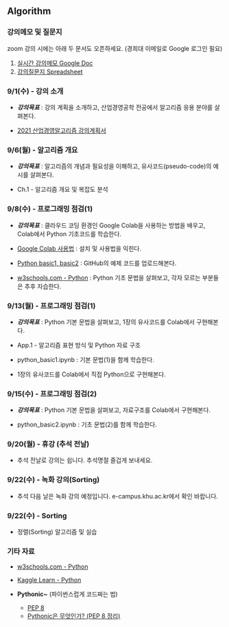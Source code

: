 ## Algorithm

### 강의메모 및 질문지

zoom 강의 시에는 아래 두 문서도 오픈하세요. (경희대 이메일로 Google 로그인 필요)
1. [실시간 강의메모 Google Doc](https://docs.google.com/document/d/1W5Xdrc8U26Q6rryIAS_o5lQIotwaeok0myewZpaVfqk)
2. [강의질문지 Spreadsheet](https://docs.google.com/spreadsheets/d/1V7jakZjPTKyLyQIzT8Re8GIwJVlU-Qks4fhPR3VhbVI)



### 9/1(수) - 강의 소개

* ___강의목표___ : 강의 계획을 소개하고, 산업경영공학 전공에서 알고리즘 응용 분야를 살펴본다.

* [2021 산업경영알고리즘 강의계획서](https://sugang.khu.ac.kr/core?attribute=lectPlan&p_year=2021&p_term=20&p_teach=027799&p_code=IE31800&p_subjt=IE318&lang=ko&loginYn=N&schedule_cd=hakbu&fake=1630762842311)




### 9/6(월) - 알고리즘 개요

* ___강의목표___ : 알고리즘의 개념과 필요성을 이해하고, 유사코드(pseudo-code)의 예시를 살펴본다.

* Ch.1 - 알고리즘 개요 및 복잡도 분석



### 9/8(수) - 프로그래밍 점검(1)

* ___강의목표___ : 클라우드 코딩 환경인 Google Colab을 사용하는 방법을 배우고, Colab에서 Python 기초코드를 학습한다.

* [Google Colab 사용법](https://docs.google.com/document/d/1dNI-H5wLt23CE1kA0C7XHus5Z04WcYLFdqRtiKh4sfQ/edit) : 설치 및 사용법을 익힌다.

* [Python basic1, basic2](https://github.com/jjyjung/python) : GitHub의 예제 코드를 업로드해본다.

* [w3schools.com - Python](https://www.w3schools.com/python/) : Python 기초 문법을 살펴보고, 각자 모르는 부분들은 추후 자습한다.



### 9/13(월) - 프로그래밍 점검(1)

* ___강의목표___ : Python 기본 문법을 살펴보고, 1장의 유사코드를 Colab에서 구현해본다.

* App.1 - 알고리즘 표현 방식 및 Python 자료 구조

* python_basic1.ipynb : 기본 문법(1)을 함께 학습한다.

* 1장의 유사코드를 Colab에서 직접 Python으로 구현해본다.



### 9/15(수) - 프로그래밍 점검(2)

* ___강의목표___ : Python 기본 문법을 살펴보고, 자료구조를 Colab에서 구현해본다.

* python_basic2.ipynb : 기초 문법(2)를 함께 학습한다.



### 9/20(월) - 휴강 (추석 전날)

* 추석 전날로 강의는 쉽니다. 추석명절 즐겁게 보내세요. 



### 9/22(수) - 녹화 강의(Sorting)

* 추석 다음 날은 녹화 강의 예정입니다. e-campus.khu.ac.kr에서 확인 바랍니다.



### 9/22(수) - Sorting	

* 정렬(Sorting) 알고리즘 및 실습



### 기타 자료
* [w3schools.com - Python](https://www.w3schools.com/python/)

* [Kaggle Learn - Python](https://www.kaggle.com/learn/python/)

* __Pythonic~__ (파이썬스럽게 코드짜는 법)
  - [PEP 8](https://www.python.org/dev/peps/pep-0008/)
  - [Pythonic은 무엇인가? (PEP 8 정리)](https://codechacha.com/ko/pythonic-and-pep8/)
